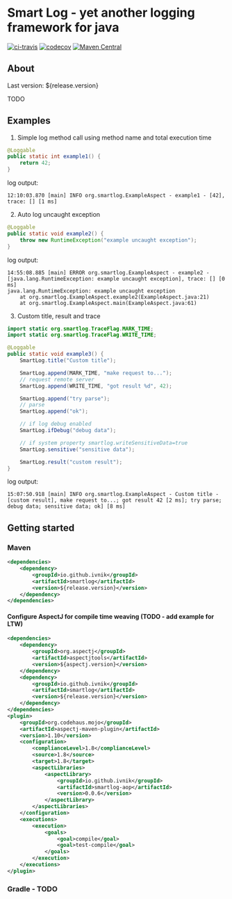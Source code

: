 # Smart Log - yet another logging framework for java

[![ci-travis](https://api.travis-ci.org/ivnik/smartlog.svg?branch=develop)](https://travis-ci.org/ivnik/smartlog)
[![codecov](https://codecov.io/gh/ivnik/smartlog/branch/develop/graph/badge.svg)](https://codecov.io/gh/ivnik/smartlog)
[![Maven Central](https://img.shields.io/maven-central/v/io.github.ivnik/smartlog.svg)](http://search.maven.org/#artifactdetails%7Cio.github.ivnik%7Csmartlog%7C${release.version}%7C)

## About

Last version: ${release.version}

TODO

## Examples

1. Simple log method call using method name and total execution time
```java
@Loggable
public static int example1() {
    return 42;
}
```
log output:
```text
12:10:03.870 [main] INFO org.smartlog.ExampleAspect - example1 - [42], trace: [] [1 ms]
```

2. Auto log uncaught exception

```java
@Loggable
public static void example2() {
    throw new RuntimeException("example uncaught exception");
}
```
log output:
```text
14:55:08.885 [main] ERROR org.smartlog.ExampleAspect - example2 - [java.lang.RuntimeException: example uncaught exception], trace: [] [0 ms]
java.lang.RuntimeException: example uncaught exception
    at org.smartlog.ExampleAspect.example2(ExampleAspect.java:21)
    at org.smartlog.ExampleAspect.main(ExampleAspect.java:61)
```

3. Custom title, result and trace

```java
import static org.smartlog.TraceFlag.MARK_TIME;
import static org.smartlog.TraceFlag.WRITE_TIME;

@Loggable
public static void example3() {
    SmartLog.title("Custom title");

    SmartLog.append(MARK_TIME, "make request to...");
    // request remote server
    SmartLog.append(WRITE_TIME, "got result %d", 42);

    SmartLog.append("try parse");
    // parse
    SmartLog.append("ok");

    // if log debug enabled
    SmartLog.ifDebug("debug data");

    // if system property smartlog.writeSensitiveData=true
    SmartLog.sensitive("sensitive data");

    SmartLog.result("custom result");
}
```
log output:
```text
15:07:50.918 [main] INFO org.smartlog.ExampleAspect - Custom title - [custom result], make request to...; got result 42 [2 ms]; try parse; debug data; sensitive data; ok] [8 ms]
```

## Getting started

### Maven
```xml
<dependencies>
    <dependency>
        <groupId>io.github.ivnik</groupId>
        <artifactId>smartlog</artifactId>
        <version>${release.version}</version>
    </dependency>
</dependencies>
```
#### Configure AspectJ for compile time weaving (TODO - add example for LTW)
```xml
<dependencies>
    <dependency>
        <groupId>org.aspectj</groupId>
        <artifactId>aspectjtools</artifactId>
        <version>${aspectj.version}</version>
    </dependency>
    <dependency>
        <groupId>io.github.ivnik</groupId>
        <artifactId>smartlog</artifactId>
        <version>${release.version}</version>
    </dependency>
</dependencies>
<plugin>
    <groupId>org.codehaus.mojo</groupId>
    <artifactId>aspectj-maven-plugin</artifactId>
    <version>1.10</version>
    <configuration>
        <complianceLevel>1.8</complianceLevel>
        <source>1.8</source>
        <target>1.8</target>
        <aspectLibraries>
            <aspectLibrary>
                <groupId>io.github.ivnik</groupId>
                <artifactId>smartlog-aop</artifactId>
                <version>0.0.6</version>
            </aspectLibrary>
        </aspectLibraries>
    </configuration>
    <executions>
        <execution>
            <goals>
                <goal>compile</goal>
                <goal>test-compile</goal>
            </goals>
        </execution>
    </executions>
</plugin>
```

### Gradle - TODO